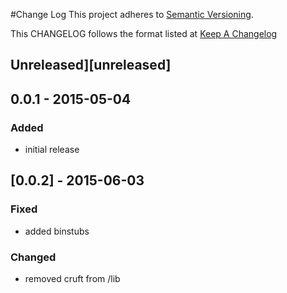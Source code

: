 #Change Log
This project adheres to [Semantic Versioning](http://semver.org/).

This CHANGELOG follows the format listed at [Keep A Changelog](http://keepachangelog.com/)

## Unreleased][unreleased]

## 0.0.1 - 2015-05-04

### Added
- initial release

## [0.0.2] - 2015-06-03

### Fixed
- added binstubs

### Changed
- removed cruft from /lib